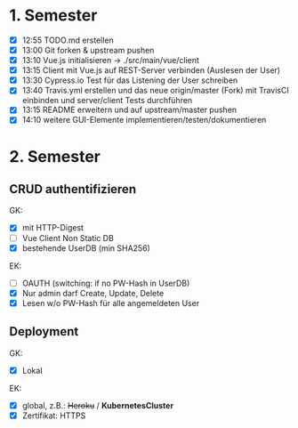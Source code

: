 # 1. Semester

* [X] 12:55 TODO.md erstellen
* [X] 13:00 Git forken & upstream pushen
* [x] 13:10 Vue.js initialisieren -> ./src/main/vue/client
* [x] 13:15 Client mit Vue.js auf REST-Server verbinden (Auslesen der User)
* [x] 13:30 Cypress.io Test für das Listening der User schreiben
* [x] 13:40 Travis.yml erstellen und das neue origin/master (Fork) mit TravisCI einbinden und server/client Tests durchführen
* [x] 13:15 README erweitern und auf upstream/master pushen
* [x] 14:10 weitere GUI-Elemente implementieren/testen/dokumentieren

# 2. Semester

## CRUD authentifizieren

GK:
* [x] mit HTTP-Digest
* [ ] Vue Client Non Static DB
* [x] bestehende UserDB (min SHA256)

EK:
* [ ] OAUTH (switching: if no PW-Hash in UserDB)
* [x] Nur admin darf Create, Update, Delete
* [x] Lesen w/o PW-Hash für alle angemeldeten User

## Deployment

GK:
* [x] Lokal


EK:
* [x] global, z.B.: ~~Heroku~~ / __KubernetesCluster__
* [x] Zertifikat: HTTPS